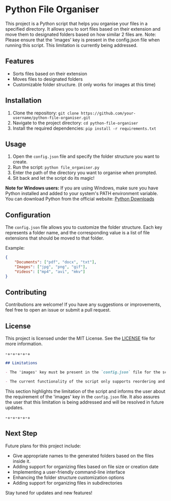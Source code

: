 # Python File Organiser

This project is a Python script that helps you organise your files in a specified directory. It allows you to sort files based on their extension and move them to designated folders based on how similar 2 files are.
Note: Please ensure that the 'images' key is present in the config.json file when running this script. This limitation is currently being addressed.


## Features

- Sorts files based on their extension
- Moves files to designated folders
- Customizable folder structure. (it only works for images at this time)

## Installation

1. Clone the repository: `git clone https://github.com/your-username/python-file-organiser.git`
2. Navigate to the project directory: `cd python-file-organiser`
3. Install the required dependencies: `pip install -r requirements.txt`

## Usage

1. Open the `config.json` file and specify the folder structure you want to create.
2. Run the script: `python file_organiser.py`
3. Enter the path of the directory you want to organise when prompted.
4. Sit back and let the script do its magic!

**Note for Windows users:** If you are using Windows, make sure you have Python installed and added to your system's PATH environment variable. You can download Python from the official website: [Python Downloads](https://www.python.org/downloads/)

## Configuration

The `config.json` file allows you to customize the folder structure. Each key represents a folder name, and the corresponding value is a list of file extensions that should be moved to that folder.

Example:
```json
{
    "Documents": ["pdf", "docx", "txt"],
    "Images": ["jpg", "png", "gif"],
    "Videos": ["mp4", "avi", "mkv"]
}
```

## Contributing

Contributions are welcome! If you have any suggestions or improvements, feel free to open an issue or submit a pull request.

## License

This project is licensed under the MIT License. See the [LICENSE](LICENSE) file for more information.

-+-+-+-+-+

```markdown
## Limitations

- The 'images' key must be present in the `config.json` file for the script to work properly. This limitation is currently being addressed and will be resolved in future updates.

- The current functionality of the script only supports reordering and arranging files within folders for images.
```

This section highlights the limitation of the script and informs the user about the requirement of the 'images' key in the `config.json` file. It also assures the user that this limitation is being addressed and will be resolved in future updates.

-+-+-+-+-+

## Next Step

Future plans for this project include:
- Give appropriate names to the generated folders based on the files inside it.
- Adding support for organizing files based on file size or creation date
- Implementing a user-friendly command-line interface
- Enhancing the folder structure customization options
- Adding support for organizing files in subdirectories

Stay tuned for updates and new features!



